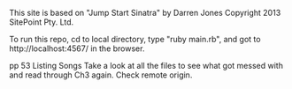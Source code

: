 This site is based on "Jump Start Sinatra" by Darren Jones Copyright 2013 SitePoint Pty. Ltd.

To run this repo, cd to local directory, type "ruby main.rb", and got to http://localhost:4567/ in the browser.

pp 53 Listing Songs
Take a look at all the files to see what got messed with and read through Ch3 again.
Check remote origin.

